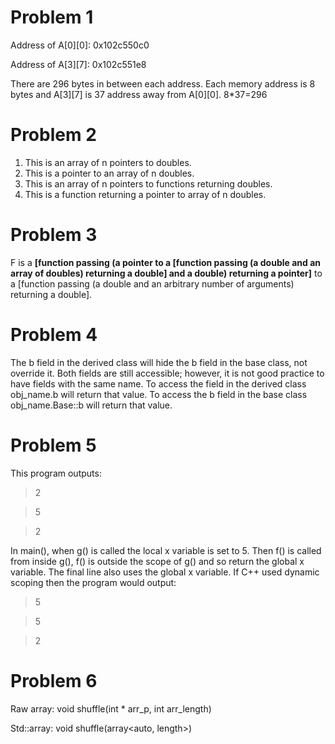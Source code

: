 # Problem 1
Address of A[0][0]: 0x102c550c0

Address of A[3][7]: 0x102c551e8

There are 296 bytes in between each address. Each memory address is 8 bytes and A[3][7] is 37 address away from A[0][0]. 8*37=296

# Problem 2
1. This is an array of n pointers to doubles.
2. This is a pointer to an array of n doubles.
3. This is an array of n pointers to functions returning doubles.
4. This is a function returning a pointer to array of n doubles.


# Problem 3
F is a **[**function passing (a pointer to a [function passing (a double and an array of doubles) returning a double] and a double) returning a pointer**]** to a [function passing (a double and an arbitrary number of arguments) returning a double].

# Problem 4
The b field in the derived class will hide the b field in the base class, not override it. Both fields are still accessible; however, it is not good practice to have fields with the same name. To access the field in the derived class obj_name.b will return that value. To access the b field in the base class obj_name.Base::b will return that value.


# Problem 5
This program outputs:
>2

>5

>2

In main(), when g() is called the local x variable is set to 5. Then f() is called from inside g(), f() is outside the scope of g() and so return the global x variable. The final line also uses the global x variable. If C++ used dynamic scoping then the program would output:
>5

>5

>2


# Problem 6
Raw array: void shuffle(int * arr_p, int arr_length)

Std::array: void shuffle(array<auto, length>)
